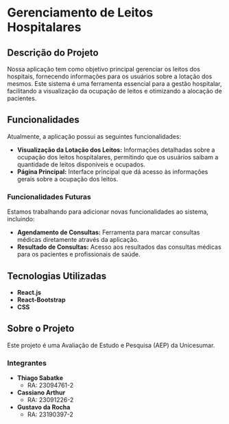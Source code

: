 # Gerenciamento de Leitos Hospitalares

## Descrição do Projeto

Nossa aplicação tem como objetivo principal gerenciar os leitos dos hospitais, fornecendo informações para os usuários sobre a lotação dos mesmos. Este sistema é uma ferramenta essencial para a gestão hospitalar, facilitando a visualização da ocupação de leitos e otimizando a alocação de pacientes.

## Funcionalidades

Atualmente, a aplicação possui as seguintes funcionalidades:

- **Visualização da Lotação dos Leitos:** Informações detalhadas sobre a ocupação dos leitos hospitalares, permitindo que os usuários saibam a quantidade de leitos disponíveis e ocupados.
- **Página Principal:** Interface principal que dá acesso às informações gerais sobre a ocupação dos leitos.

### Funcionalidades Futuras

Estamos trabalhando para adicionar novas funcionalidades ao sistema, incluindo:

- **Agendamento de Consultas:** Ferramenta para marcar consultas médicas diretamente através da aplicação.
- **Resultado de Consultas:** Acesso aos resultados das consultas médicas para os pacientes e profissionais de saúde.

## Tecnologias Utilizadas

- **React.js**
- **React-Bootstrap**
- **CSS**

## Sobre o Projeto

Este projeto é uma Avaliação de Estudo e Pesquisa (AEP) da Unicesumar.

### Integrantes

- **Thiago Sabatke**
  - RA: 23094761-2
- **Cassiano Arthur**
  - RA: 23091226-2
- **Gustavo da Rocha**
  - RA: 23190397-2
